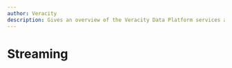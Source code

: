 ```yaml
---
author: Veracity
description: Gives an overview of the Veracity Data Platform services and related components.
---
```


# Streaming
